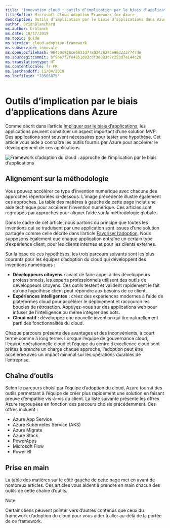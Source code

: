 ```yaml
---
title: 'Innovation cloud : outils d’implication par le biais d’applications dans Azure'
titleSuffix: Microsoft Cloud Adoption Framework for Azure
description: Outils d’implication par le biais d’applications dans Azure
author: BrianBlanchard
ms.author: brblanch
ms.date: 10/17/2019
ms.topic: guide
ms.service: cloud-adoption-framework
ms.subservice: innovate
ms.openlocfilehash: 96450c838ce6833d77803428272e96d2327747de
ms.sourcegitcommit: bf9be7f2fe4851d83cdf3e083c7c25bd7e144c20
ms.translationtype: HT
ms.contentlocale: fr-FR
ms.lasthandoff: 11/04/2019
ms.locfileid: "73565875"
---
```

# <a name="tools-to-engage-via-apps-in-azure"></a>Outils d’implication par le biais d’applications dans Azure

Comme décrit dans l’article [Impliquer par le biais d’applications](../considerations/apps.md), les applications peuvent constituer un aspect important d’une solution MVP. Des applications sont souvent nécessaires pour tester une hypothèse. Cet article vous aide à connaître les outils fournis par Azure pour accélérer le développement de ces applications.

![Framework d’adoption du cloud : approche de l’implication par le biais d’applications](../../_images/innovate/engage-via-apps.png)

## <a name="alignment-to-the-methodology"></a>Alignement sur la méthodologie

Vous pouvez accélérer ce type d’invention numérique avec chacune des approches répertoriées ci-dessous. L’image précédente illustre également ces approches. La table des matières à gauche de cette page inclut une aide technique pour accélérer l’invention numérique. Ces articles sont regroupés par approches pour aligner l’aide sur la méthodologie globale.

Dans le cadre de cet article, nous partons du principe que toutes les inventions qui se traduisent par une application sont issues d’une solution partagée comme celle décrite dans l’article [Favoriser l’adoption](./ci-cd.md). Nous supposons également que chaque application entraîne un certain type d’expérience client, pour les clients internes et pour les clients externes.

Sur la base de ces hypothèses, les trois parcours suivants sont les plus courants pour les équipes d’adoption du cloud qui développent des inventions numériques :

- **Développeurs citoyens :** avant de faire appel à des développeurs professionnels, les experts professionnels utilisent des outils de développeurs citoyens. Ces outils testent et valident rapidement le fait qu’une hypothèse client peut répondre aux besoins de ce client.
- **Expériences intelligentes :** créez des expériences modernes à l’aide de plateformes cloud pour accélérer le déploiement et raccourcir les boucles de rétroaction. Appuyez-vous sur des applications web pour infuser de l’intelligence ou même intégrer des bots.
- **Cloud natif :** développez une nouvelle invention qui tire naturellement parti des fonctionnalités du cloud.

Chaque parcours présente des avantages et des inconvénients, à court terme comme à long terme. Lorsque l’équipe de gouvernance cloud, l’équipe opérationnelle cloud et l’équipe du centre d’excellence cloud sont prêtes à prendre un charge chaque approche, l’adoption peut être accélérée avec un impact minimal sur les opérations durables de l’entreprise.

## <a name="toolchain"></a>Chaîne d’outils

Selon le parcours choisi par l’équipe d’adoption du cloud, Azure fournit des outils permettant à l’équipe de créer plus rapidement une solution en faisant preuve d’empathie vis-à-vis du client. La liste suivante présente les offres Azure regroupées en fonction des parcours choisis précédemment. Ces offres incluent :

- Azure App Service
- Azure Kubernetes Service (AKS)
- Azure Migrate
- Azure Stack
- PowerApps
- Microsoft Flow
- Power BI

## <a name="get-started"></a>Prise en main

La table des matières sur le côté gauche de cette page met en avant de nombreux articles. Ces articles vous aident à prendre en main chacun des outils de cette chaîne d’outils.

> [!NOTE]
> Certains liens peuvent pointer vers d’autres contenus que ceux du framework d’adoption du cloud pour vous aider à aller au-delà de la portée de ce framework.
